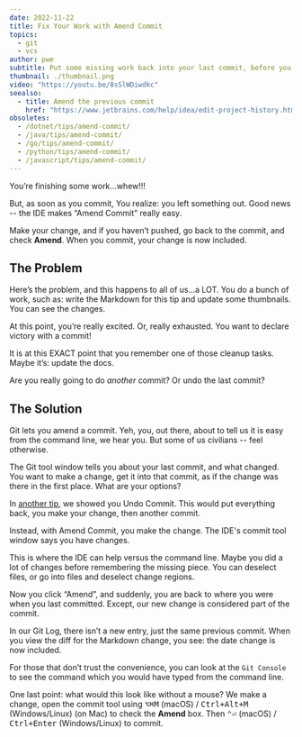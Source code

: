 ```yaml
---
date: 2022-11-22
title: Fix Your Work with Amend Commit
topics:
  - git
  - vcs
author: pwe
subtitle: Put some missing work back into your last commit, before you push.
thumbnail: ./thumbnail.png
video: "https://youtu.be/8sSlWDiwdkc"
seealso:
  - title: Amend the previous commit
    href: "https://www.jetbrains.com/help/idea/edit-project-history.html#amend-commit"
obsoletes:
  - /dotnet/tips/amend-commit/
  - /java/tips/amend-commit/
  - /go/tips/amend-commit/
  - /python/tips/amend-commit/
  - /javascript/tips/amend-commit/
---
```


You’re finishing some work…whew!!!

But, as soon as you commit, You realize: you left something out.
Good news -- the IDE makes “Amend Commit” really easy.

Make your change, and if you haven’t pushed, go back to the commit, and check **Amend**.
When you commit, your change is now included.

## The Problem

Here’s the problem, and this happens to all of us...a LOT.
You do a bunch of work, such as: write the Markdown for this tip and update some thumbnails.
You can see the changes.

At this point, you’re really excited.
Or, really exhausted.
You want to declare victory with a commit!

It is at this EXACT point that you remember one of those cleanup tasks.
Maybe it’s: update the docs.

Are you really going to do _another_ commit? Or undo the last commit?

## The Solution

Git lets you amend a commit.
Yeh, you, out there, about to tell us it is easy from the command line, we hear you.
But some of us civilians -- feel otherwise.

The Git tool window tells you about your last commit, and what changed.
You want to make a change, get it into that commit, as if the change was there in the first place.
What are your options?

In [another tip](../undo-last-commit/), we showed you Undo Commit.
This would put everything back, you make your change, then another commit.

Instead, with Amend Commit, you make the change.
The IDE's commit tool window says you have changes.

This is where the IDE can help versus the command line.
Maybe you did a lot of changes before remembering the missing piece.
You can deselect files, or go into files and deselect change regions.

Now you click “Amend”, and suddenly, you are back to where you were when you last committed.
Except, our new change is considered part of the commit.

In our Git Log, there isn’t a new entry, just the same previous commit.
When you view the diff for the Markdown change, you see: the date change is now included.

For those that don’t trust the convenience, you can look at the `Git Console` to see the command which you would have typed from the command line.

One last point: what would this look like without a mouse?
We make a change, open the commit tool using <kbd>⌥⌘M</kbd> (macOS) / <kbd>Ctrl+Alt+M</kbd> (Windows/Linux) (on Mac) to check the **Amend** box.
Then <kbd>⌃⏎</kbd> (macOS) / <kbd>Ctrl+Enter</kbd> (Windows/Linux) to commit.
